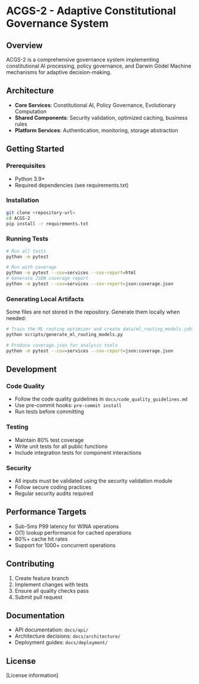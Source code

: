 # ACGS-2 - Adaptive Constitutional Governance System

## Overview
ACGS-2 is a comprehensive governance system implementing constitutional AI processing, policy governance, and Darwin Gödel Machine mechanisms for adaptive decision-making.

## Architecture
- **Core Services**: Constitutional AI, Policy Governance, Evolutionary Computation
- **Shared Components**: Security validation, optimized caching, business rules
- **Platform Services**: Authentication, monitoring, storage abstraction

## Getting Started

### Prerequisites
- Python 3.9+
- Required dependencies (see requirements.txt)

### Installation
```bash
git clone <repository-url>
cd ACGS-2
pip install -r requirements.txt
```

### Running Tests
```bash
# Run all tests
python -m pytest

# Run with coverage
python -m pytest --cov=services --cov-report=html
# Generate JSON coverage report
python -m pytest --cov=services --cov-report=json:coverage.json
```

### Generating Local Artifacts
Some files are not stored in the repository. Generate them locally when needed:

```bash
# Train the ML routing optimizer and create data/ml_routing_models.joblib
python scripts/generate_ml_routing_models.py

# Produce coverage.json for analysis tools
python -m pytest --cov=services --cov-report=json:coverage.json
```

## Development

### Code Quality
- Follow the code quality guidelines in `docs/code_quality_guidelines.md`
- Use pre-commit hooks: `pre-commit install`
- Run tests before committing

### Testing
- Maintain 80% test coverage
- Write unit tests for all public functions
- Include integration tests for component interactions

### Security
- All inputs must be validated using the security validation module
- Follow secure coding practices
- Regular security audits required

## Performance Targets
- Sub-5ms P99 latency for WINA operations
- O(1) lookup performance for cached operations
- 80%+ cache hit rates
- Support for 1000+ concurrent operations

## Contributing
1. Create feature branch
2. Implement changes with tests
3. Ensure all quality checks pass
4. Submit pull request

## Documentation
- API documentation: `docs/api/`
- Architecture decisions: `docs/architecture/`
- Deployment guides: `docs/deployment/`

## License
[License information]

